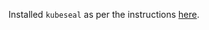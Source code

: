 Installed `kubeseal` as per the instructions [here](https://github.com/bitnami-labs/sealed-secrets/releases).
